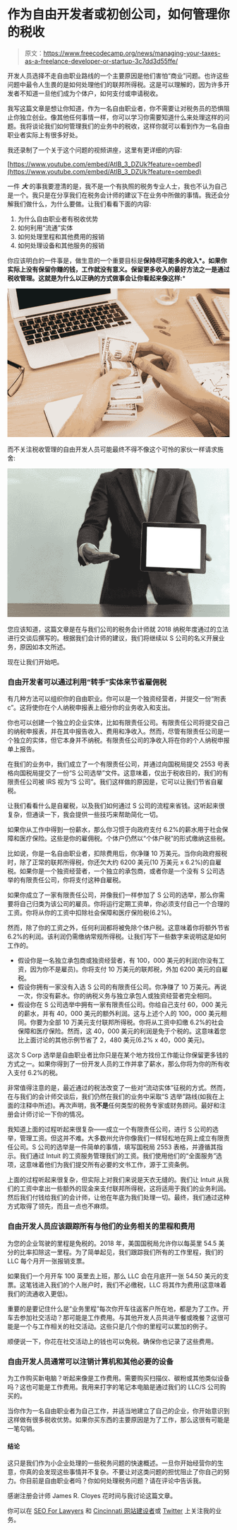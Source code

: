 # 作为自由开发者或初创公司，如何管理你的税收

> 原文：<https://www.freecodecamp.org/news/managing-your-taxes-as-a-freelance-developer-or-startup-3c7dd3d55ffe/>

开发人员选择不走自由职业路线的一个主要原因是他们害怕“商业”问题。也许这些问题中最令人生畏的是如何处理他们的联邦所得税。这是可以理解的，因为许多开发者不知道一旦他们成为个体户，如何支付或申请税收。

我写这篇文章是想让你知道，作为一名自由职业者，你不需要让对税务员的恐惧阻止你独立创业。像其他任何事情一样，你可以学习你需要知道什么来处理这样的问题。我将谈论我们如何管理我们的业务中的税收，这样你就可以看到作为一名自由职业者实际上有很多好处。

我还录制了一个关于这个问题的视频讲座，这里有更详细的内容:

[https://www.youtube.com/embed/AtIB_3_DZUk?feature=oembed](https://www.youtube.com/embed/AtIB_3_DZUk?feature=oembed)

一件 ***大*** 的事我要澄清的是，我不是一个有执照的税务专业人士，我也不认为自己是一个。我只是在分享我们在税务会计师的建议下在业务中所做的事情。我还会分解我们做什么，为什么要做。让我们看看下面的内容:

1.  为什么自由职业者有税收优势
2.  如何利用“流通”实体
3.  如何处理里程和其他费用的报销
4.  如何处理设备和其他服务的报销

你应该明白的一件事是，做生意的一个重要目标是**保持尽可能多的收入*。如果你实际上没有保留你赚的钱，工作就没有意义。保留更多收入的最好方法之一是通过税收管理。这就是为什么以正确的方式做事会让你看起来像这样:***

![1*S-Hh76AYFOEVbioEvdLxIw](img/8c2652399715483c68759acf9babbed7.png)

而不关注税收管理的自由开发人员可能最终不得不像这个可怜的家伙一样请求施舍:

![1*UYlUjBUWSPouTnnGgLLm2A](img/3fc398be4edea692b5ddadae8bc293d1.png)

您应该知道，这篇文章是在与我们公司的税务会计师就 2018 纳税年度通过的立法进行交谈后撰写的。根据我们会计师的建议，我们将继续以 S 公司的名义开展业务，原因如本文所述。

现在让我们开始吧。

### 自由开发者可以通过利用“转手”实体来节省雇佣税

有几种方法可以组织你的自由职业。你可以是一个独资经营者，并提交一份“附表 c”。这将使你在个人纳税申报表上细分你的业务收入和支出。

你也可以创建一个独立的企业实体，比如有限责任公司。有限责任公司将提交自己的纳税申报表，并在其中报告收入、费用和净收入。然而，尽管有限责任公司是一个独立的实体，但它本身并不纳税。有限责任公司的净收入将在你的个人纳税申报单上报告。

在我们的业务中，我们成立了一个有限责任公司，并通过向国税局提交 2553 号表格向国税局提交了一份“S 公司选举”文件。这意味着，仅出于税收目的，我们的有限责任公司被 IRS 视为“S 公司”。我们这样做的原因是，它可以让我们节省自雇税。

让我们看看什么是自雇税，以及我们如何通过 S 公司的流程来省钱。这听起来很复杂，但通读一下，我会提供一些技巧来帮助简化一切。

如果你从工作中得到一份薪水，那么你习惯于向政府支付 6.2%的薪水用于社会保障和医疗保险。这些是你的雇佣税。个体户仍然以“个体户税”的形式缴纳这些税。

比如说，你是一名自由职业者，扣除费用后，你净赚 10 万美元。当你向政府报税时，除了正常的联邦所得税，你还欠大约 6200 美元(10 万美元 x 6.2%)的自雇税。如果你是一个独资经营者，一个独立的承包商，或者你是一个没有 S 公司选举的有限责任公司，你将支付这种自雇税。

如果你成立了一家有限责任公司，并像我们一样参加了 S 公司的选举，那么你需要将自己归类为该公司的雇员。你将运行定期工资单，你必须支付自己一个合理的工资。你将从你的工资中扣除社会保障和医疗保险税(6.2%)。

然而，除了你的工资之外，任何利润都将被免除个体户税。这意味着你将额外节省 6.2%的利润。该利润仍需缴纳常规所得税。让我们写下一些数字来说明这是如何工作的。

*   假设你是一名独立承包商或独资经营者，有 100，000 美元的利润(你没有工资，因为你不是雇员)。你将支付 10 万美元的联邦税，外加 6200 美元的自雇税。
*   假设你拥有一家没有入选 S 公司的有限责任公司。你净赚了 10 万美元。再说一次，你没有薪水。你的纳税义务与独立承包人或独资经营者完全相同。
*   假设你在 S 公司选举中拥有一家有限责任公司。你给自己支付 60，000 美元的薪水，并有 40，000 美元的额外利润。这与上述个人的 100，000 美元相同。你要为全部 10 万美元支付联邦所得税。你将从工资中扣缴 6.2%的社会保障和医疗保险。然而，这 40，000 美元的利润是免于个税的。这意味着您比上面讨论的其他示例节省了 2，480 美元(6.2% x 40，000 美元)。

这次 S Corp 选举是自由职业者比你只是在某个地方找份工作能让你保留更多钱的方式之一。如果你得到了一份开发人员的工作并拿了薪水，那么你将为你的所有收入支付 6.2%的税。

非常值得注意的是，最近通过的税法改变了一些对“流动实体”征税的方式。然而，在与我们的会计师交谈后，我们仍然在我们的业务中采取“S 选举”路线(如我在上面的注释中所述)。再次声明，我**不是**任何类型的税务专家或财务顾问。最好和注册会计师讨论一下你的情况。

我知道上面的过程听起来很复杂——成立一个有限责任公司，进行 S 公司的选举，管理工资。但这并不难。大多数州允许你像我们一样轻松地在网上成立有限责任公司。S 公司的选举是一件简单的事情，填写国税局 2553 表格，并遵循其指示。我们通过 Intuit 的工资服务管理我们的工资。我们使用他们的“全面服务”选项，这意味着他们为我们提交所有必要的文书工作，源于工资条例。

上面的过程听起来很复杂，但实际上对我们来说是天衣无缝的。我们让 Intuit 从我们的工资中拿出一些额外的现金来支付联邦所得税，这将适用于我们的业务利润。然后我们付钱给我们的会计师，让他在年底为我们处理一切。最终，我们通过这种方式取得了领先，而且一点也不麻烦。

### 自由开发人员应该跟踪所有与他们的业务相关的里程和费用

为您的企业驾驶的里程是免税的。2018 年，美国国税局允许你以每英里 54.5 美分的比率扣除这一里程。为了简单起见，我们跟踪我们所有的工作里程，我们的 LLC 每个月开一张报销支票。

如果我们一个月开车 100 英里去上班，那么 LLC 会在月底开一张 54.50 美元的支票。这笔钱进入我们的个人账户时，我们不必缴税，LLC 将其作为费用(这意味着我们的流通收入更低)。

重要的是要记住什么是“业务里程”每次你开车往返客户所在地，都是为了工作。开车去参加社交活动？那可能是工作费用。与其他开发人员共进午餐或晚餐？这很可能是一个与工作相关的社交活动。这些只是几个你的里程可以累加的例子。

顺便说一下，你花在社交活动上的钱也可以免税。确保你也记录了这些费用。

### 自由开发人员通常可以注销计算机和其他必要的设备

为工作购买新电脑？听起来像是工作费用。需要购买扫描仪、碳粉或其他类似设备吗？这也可能是工作费用。我用来打字的笔记本电脑是通过我们的 LLC/S 公司购买的。

当你作为一名自由职业者为自己工作，并适当地建立了自己的企业，你开始意识到这样做有很多税收优势。如果你买东西的主要原因是为了工作，那么这很有可能是一笔勾销。

#### 结论

这只是我们作为小企业处理的一些税务问题的快速概述。一旦你开始经营你的生意，你真的会发现这些事情并不复杂。不要让对这类问题的担忧阻止了你自己的努力。你目前是自由职业者吗？你如何处理税务问题？请在评论中告诉我。

感谢注册会计师 James R. Cloyes 花时间与我讨论这篇文章。

你可以在 [SEO For Lawyers](https://www.seo-for-lawyers.com/) 和 [Cincinnati 网站建设者](https://www.cincinnati-website-builders.com/)或 [Twitter](https://twitter.com/Luke_Ciciliano) 上关注我的业务。